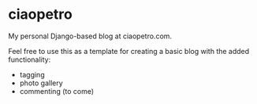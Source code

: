 # ciaopetro
My personal Django-based blog at ciaopetro.com. 

Feel free to use this as a template for creating a basic blog with the added functionality: 
- tagging
- photo gallery
- commenting (to come)
